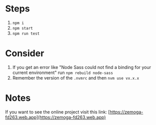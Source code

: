 # Steps

1. `npm i`
2. `npm start`
3. `npm run test`

# Consider

1. If you get an error like "Node Sass could not find a binding for your current environment" run `npm rebuild node-sass`
2. Remember the version of the `.nvmrc` and then `nvm use vx.x.x`

# Notes

If you want to see the online project visit this link: [https://zemoga-fd263.web.app](https://zemoga-fd263.web.app)
